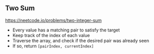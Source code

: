 ## Two Sum
https://neetcode.io/problems/two-integer-sum

- Every value has a matching pair to satisfy the target
- Keep track of the index of each value
- Traverse the array, and check if the desired pair was already seen
- If so, return `[pairIndex, currentIndex]`
